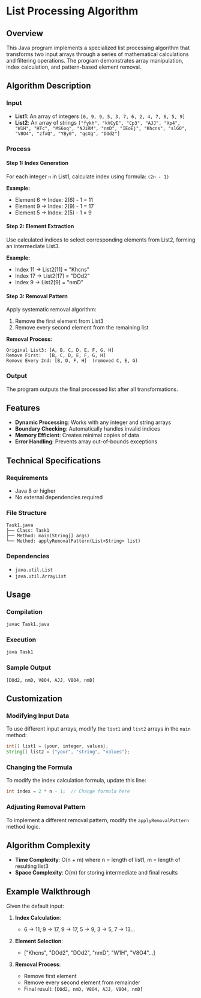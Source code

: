 # List Processing Algorithm

## Overview

This Java program implements a specialized list processing algorithm that transforms two input arrays through a series of mathematical calculations and filtering operations. The program demonstrates array manipulation, index calculation, and pattern-based element removal.

## Algorithm Description

### Input
- **List1**: An array of integers `[6, 9, 9, 5, 3, 7, 6, 2, 4, 7, 6, 5, 9]`
- **List2**: An array of strings `["fykh", "kVCyE", "Cp3", "AJJ", "Xp4", "W1H", "HTc", "MS6oq", "NJiRM", "nmD", "IEoEj", "Khcns", "slGO", "V8O4", "zfxQ", "YBy0", "qcXq", "DOd2"]`

### Process

#### Step 1: Index Generation
For each integer `n` in List1, calculate index using formula: `(2n - 1)`

**Example:**
- Element 6 → Index: 2(6) - 1 = 11
- Element 9 → Index: 2(9) - 1 = 17
- Element 5 → Index: 2(5) - 1 = 9

#### Step 2: Element Extraction
Use calculated indices to select corresponding elements from List2, forming an intermediate List3.

**Example:**
- Index 11 → List2[11] = "Khcns"
- Index 17 → List2[17] = "DOd2"
- Index 9 → List2[9] = "nmD"

#### Step 3: Removal Pattern
Apply systematic removal algorithm:
1. Remove the first element from List3
2. Remove every second element from the remaining list

**Removal Process:**
```
Original List3: [A, B, C, D, E, F, G, H]
Remove First:   [B, C, D, E, F, G, H]
Remove Every 2nd: [B, D, F, H]  (removed C, E, G)
```

### Output
The program outputs the final processed list after all transformations.

## Features

- **Dynamic Processing**: Works with any integer and string arrays
- **Boundary Checking**: Automatically handles invalid indices
- **Memory Efficient**: Creates minimal copies of data
- **Error Handling**: Prevents array out-of-bounds exceptions

## Technical Specifications

### Requirements
- Java 8 or higher
- No external dependencies required

### File Structure
```
Task1.java
├── Class: Task1
├── Method: main(String[] args)
└── Method: applyRemovalPattern(List<String> list)
```

### Dependencies
- `java.util.List`
- `java.util.ArrayList`

## Usage

### Compilation
```bash
javac Task1.java
```

### Execution
```bash
java Task1
```

### Sample Output
```
[DOd2, nmD, V8O4, AJJ, V8O4, nmD]
```

## Customization

### Modifying Input Data
To use different input arrays, modify the `list1` and `list2` arrays in the `main` method:

```java
int[] list1 = {your, integer, values};
String[] list2 = {"your", "string", "values"};
```

### Changing the Formula
To modify the index calculation formula, update this line:
```java
int index = 2 * n - 1;  // Change formula here
```

### Adjusting Removal Pattern
To implement a different removal pattern, modify the `applyRemovalPattern` method logic.

## Algorithm Complexity

- **Time Complexity**: O(n + m) where n = length of list1, m = length of resulting list3
- **Space Complexity**: O(m) for storing intermediate and final results

## Example Walkthrough

Given the default input:

1. **Index Calculation**:
   - 6 → 11, 9 → 17, 9 → 17, 5 → 9, 3 → 5, 7 → 13...

2. **Element Selection**:
   - ["Khcns", "DOd2", "DOd2", "nmD", "W1H", "V8O4"...]

3. **Removal Process**:
   - Remove first element
   - Remove every second element from remainder
   - Final result: `[DOd2, nmD, V8O4, AJJ, V8O4, nmD]`

